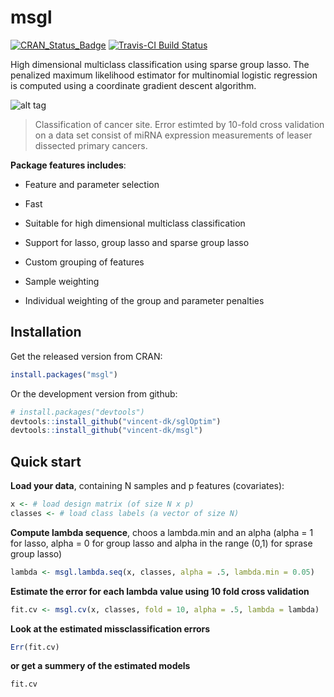 # msgl

[![CRAN_Status_Badge](http://www.r-pkg.org/badges/version/msgl)](http://cran.r-project.org/package=msgl)
[![Travis-CI Build Status](https://travis-ci.org/vincent-dk/msgl.svg?branch=master)](https://travis-ci.org/vincent-dk/msgl)

High dimensional multiclass classification using sparse group lasso. The penalized maximum likelihood estimator for multinomial logistic regression is computed using a coordinate gradient descent algorithm.

![alt tag](https://raw.github.com/vincent-dk/msgl/master/fig1.png)
> Classification of cancer site. Error estimted by 10-fold cross validation on a data set consist of miRNA expression measurements of leaser dissected primary cancers.

**Package features includes**:

* Feature and parameter selection

* Fast

* Suitable for high dimensional multiclass classification

* Support for lasso, group lasso and sparse group lasso

* Custom grouping of features

* Sample weighting

* Individual weighting of the group and parameter penalties

## Installation

Get the released version from CRAN:

```R
install.packages("msgl")
```

Or the development version from github:

```R
# install.packages("devtools")
devtools::install_github("vincent-dk/sglOptim")
devtools::install_github("vincent-dk/msgl")
```
## Quick start

**Load your data**, containing N samples and p features (covariates):

```R
x <- # load design matrix (of size N x p) 
classes <- # load class labels (a vector of size N)
```

**Compute lambda sequence**, choos a lambda.min and an alpha (alpha = 1 for lasso, alpha = 0 for group lasso and alpha in the range (0,1) for sprase group lasso)

```R
lambda <- msgl.lambda.seq(x, classes, alpha = .5, lambda.min = 0.05)
```

**Estimate the error for each lambda value using 10 fold cross validation**
```R
fit.cv <- msgl.cv(x, classes, fold = 10, alpha = .5, lambda = lambda)
```

**Look at the estimated missclassification errors**
```R
Err(fit.cv)
```

**or get a summery of the estimated models**
```R
fit.cv
```